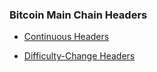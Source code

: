 ### Bitcoin Main Chain Headers

- [Continuous Headers](continuous)

- [Difficulty-Change Headers](diff-change)
